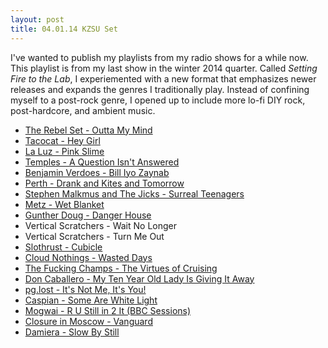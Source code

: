 ```yaml
---
layout: post
title: 04.01.14 KZSU Set
---
```


I've wanted to publish my playlists from my radio shows for a while now. This playlist is from my last show in the winter 2014 quarter. Called _Setting Fire to the Lab_, I experiemented with a new format that emphasizes newer releases and expands the genres I traditionally play. Instead of confining myself to a post-rock genre, I opened up to include more lo-fi DIY rock, post-hardcore, and ambient music.

<!-- more -->

- [The Rebel Set - Outta My Mind](http://rebelset.bandcamp.com/track/outta-my-mind)
- [Tacocat - Hey Girl](http://www.youtube.com/watch?v=lXt5n9Ni5p0)
- [La Luz - Pink Slime](http://yourstru.ly/videos/2014/03/07/la-luz/)
- [Temples - A Question Isn't Answered](https://soundcloud.com/hidden_shoal/perth-drank-and-kites-and)
- [Benjamin Verdoes - Bill Iyo Zaynab](http://benjaminverdoes.com/track/bill-iyo-zaynab)
- [Perth - Drank and Kites and Tomorrow](http://www.youtube.com/watch?v=AyZf0mKXZr8&feature=kp)
- [Stephen Malkmus and The Jicks - Surreal Teenagers](http://www.youtube.com/watch?v=QuDDXflPwFI)
- [Metz - Wet Blanket](http://metz.bandcamp.com/track/wet-blanket-demo)
- [Gunther Doug - Danger House](http://guntherdoug.bandcamp.com/track/danger-house)
- Vertical Scratchers - Wait No Longer
- Vertical Scratchers - Turn Me Out
- [Slothrust - Cubicle](https://soundcloud.com/badabingrecords/cubicle-1)
- [Cloud Nothings - Wasted Days](http://www.youtube.com/watch?v=7jwmp_16f1M)
- [The Fucking Champs - The Virtues of Cruising](http://www.youtube.com/watch?v=mEnA2VAXZwg#t=595)
- [Don Caballero - My Ten Year Old Lady Is Giving It Away](http://www.youtube.com/watch?v=AWxEMQG_q9U)
- [pg.lost - It's Not Me, It's You!](http://pglost.bandcamp.com/track/head-high-2)
- [Caspian - Some Are White Light](http://caspiantheband.bandcamp.com/track/some-are-white-light)
- [Mogwai - R U Still in 2 It (BBC Sessions)](http://www.youtube.com/watch?v=jNSB7GKOOH8)
- [Closure in Moscow - Vanguard](http://www.youtube.com/watch?v=hqYAF_nDP2E)
- [Damiera - Slow By Still](http://www.youtube.com/watch?v=rEXz22VWfxQ)
